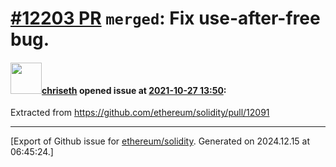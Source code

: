 # [\#12203 PR](https://github.com/ethereum/solidity/pull/12203) `merged`: Fix use-after-free bug.

#### <img src="https://avatars.githubusercontent.com/u/9073706?v=4" width="50">[chriseth](https://github.com/chriseth) opened issue at [2021-10-27 13:50](https://github.com/ethereum/solidity/pull/12203):

Extracted from https://github.com/ethereum/solidity/pull/12091




-------------------------------------------------------------------------------



[Export of Github issue for [ethereum/solidity](https://github.com/ethereum/solidity). Generated on 2024.12.15 at 06:45:24.]
